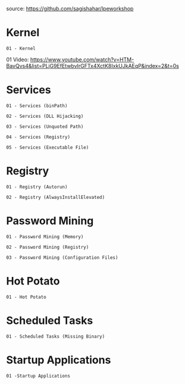 source: https://github.com/sagishahar/lpeworkshop

# Kernel

    01 - Kernel 

01 Video: https://www.youtube.com/watch?v=HTM-BavQvs4&list=PLjG9EfEtwbvIrGFTx4XctK8IxkUJkAEqP&index=2&t=0s

# Services

    01 - Services (binPath)

    02 - Services (DLL Hijacking)

    03 - Services (Unquoted Path)

    04 - Services (Registry)

    05 - Services (Executable File)

# Registry

    01 - Registry (Autorun)
     
    02 - Registry (AlwaysInstallElevated)
     
# Password Mining
     
    01 - Password Mining (Memory)

    02 - Password Mining (Registry)
     
    03 - Password Mining (Configuration Files)

# Hot Potato

    01 - Hot Potato
     
# Scheduled Tasks 

    01 - Scheduled Tasks (Missing Binary)

# Startup Applications

    01 -Startup Applications





















